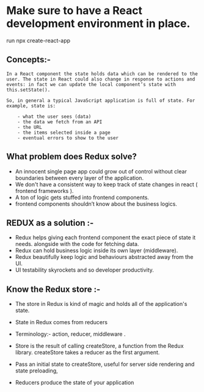 # Make sure to have a React development environment in place.

run npx create-react-app <app-name>

## Concepts:- 

    In a React component the state holds data which can be rendered to the user. The state in React could also change in response to actions and events: in fact we can update the local component’s state with this.setState().

    So, in general a typical JavaScript application is full of state. For example, state is:

        - what the user sees (data)
        - the data we fetch from an API
        - the URL
        - the items selected inside a page
        - eventual errors to show to the user
    
## What problem does Redux solve?

- An innocent single page app could grow out of control without clear boundaries between every layer of the application. 
- We don't have  a consistent way to keep track of state changes in react ( frontend frameworks ).
- A ton of logic gets stuffed into frontend components.
- frontend components shouldn’t know about the business logics.

## REDUX as a solution :-

- Redux helps giving each frontend component the exact piece of state it needs. alongside with the code for fetching data.
- Redux can hold business logic inside its own layer (middleware).
- Redux beautifully keep logic and behaviours abstracted away from the UI. 
- UI testability skyrockets and so developer productivity.


## Know the Redux store :- 

- The store in Redux is kind of magic and holds all of the application's state.
-  State in Redux comes from reducers

- Terminology:- action, reducer, middleware .

- Store is the result of calling createStore, a function from the Redux library. createStore takes a reducer as the first argument.

- Pass an initial state to createStore, useful for server side rendering and state preloading,
- Reducers produce the state of your application